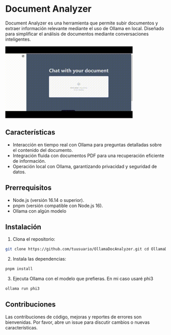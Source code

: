 # Document Analyzer

Document Analyzer es una herramienta que permite subir documentos y extraer información relevante mediante el uso de Ollama en local. Diseñado para simplificar el análisis de documentos mediante conversaciones inteligentes.

![Demostración](doc/demostracion.gif)

## Características

- Interacción en tiempo real con Ollama para preguntas detalladas sobre el contenido del documento.
- Integración fluida con documentos PDF para una recuperación eficiente de información.
- Operación local con Ollama, garantizando privacidad y seguridad de datos.

## Prerrequisitos

- Node.js (versión 16.14 o superior).
- pnpm (versión compatible con Node.js 16).
- Ollama con algún modelo 

## Instalación

1. Clona el repositorio:
``` bash
git clone https://github.com/tuusuario/OllamaDocAnalyzer.git cd OllamaDocAnalyzer
```

2. Instala las dependencias:
``` bash
pnpm install
```

3. Ejecuta Ollama con el modelo que prefieras. En mi caso usaré phi3
``` bash
ollama run phi3
```

## Contribuciones

Las contribuciones de código, mejoras y reportes de errores son bienvenidas. Por favor, abre un issue para discutir cambios o nuevas características.
